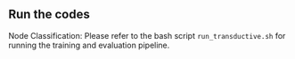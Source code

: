 ## Run the codes
Node Classification:
Please refer to the bash script `run_transductive.sh` for running the training and evaluation pipeline.


